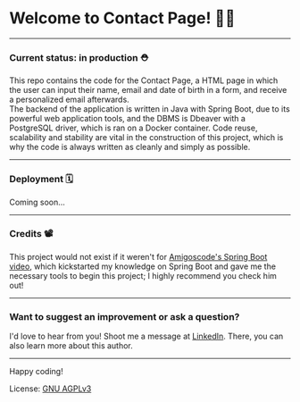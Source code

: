 # Welcome to Contact Page! 📩📨

---

### Current status: in production ⛑️  

This repo contains the code for the Contact Page, a HTML page in which the user can input their name, email and date of birth in a form, and receive a personalized email afterwards.  
The backend of the application is written in Java with Spring Boot, due to its powerful web application tools, and the DBMS is Dbeaver with a PostgreSQL driver, which is ran on a Docker container. Code reuse, scalability and stability are vital in the construction of this project, which is why the code is always written as cleanly and simply as possible.  

---

### Deployment 🗓️  

Coming soon...  

---

### Credits 📽️  

This project would not exist if it weren't for [Amigoscode's Spring Boot video](https://youtu.be/9SGDpanrc8U?si=3rVnZbBKxWhaZiop), which kickstarted my knowledge on Spring Boot
and gave me the necessary tools to begin this project; I highly recommend you check him out!

---

### Want to suggest an improvement or ask a question? 

I'd love to hear from you! Shoot me a message at [LinkedIn](https://www.linkedin.com/in/debora-evilaine-dev/). There, you can also learn more about this author.

---

Happy coding!

License: [GNU AGPLv3](https://choosealicense.com/licenses/agpl-3.0/)
